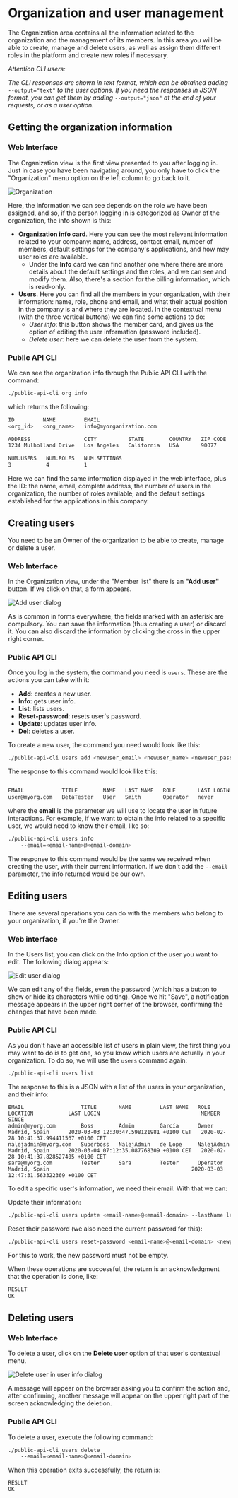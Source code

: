 # Organization and user management

The Organization area contains all the information related to the organization and the management of its members. In this area you will be able to create, manage and delete users, as well as assign them different roles in the platform and create new roles if necessary.

_Attention CLI users:_

_The CLI responses are shown in text format, which can be obtained adding_ `--output="text"` _to the user options. If you need the responses in JSON format, you can get them by adding_ `--output="json"` _at the end of your requests, or as a user option._

## Getting the organization information

### Web Interface

The Organization view is the first view presented to you after logging in. Just in case you have been navigating around, you only have to click the "Organization" menu option on the left column to go back to it.

![Organization ](../img/org_main.png)

Here, the information we can see depends on the role we have been assigned, and so, if the person logging in is categorized as Owner of the organization, the info shown is this:

* **Organization info card**. Here you can see the most relevant information related to your company: name, address, contact email, number of members, default settings for the company's applications, and how may user roles are available.
  * Under the **Info** card we can find another one where there are more details about the default settings and the roles, and we can see and modify them. Also, there's a section for the billing information, which is read-only.
* **Users**. Here you can find all the members in your organization, with their information: name, role, phone and email, and what their actual position in the company is and where they are located. In the contextual menu (with the three vertical buttons) we can find some actions to do:
  * _User info_: this button shows the member card, and gives us the option of editing the user information (password included).
  * _Delete user_: here we can delete the user from the system.

### Public API CLI

We can see the organization info through the Public API CLI with the command:

```bash
./public-api-cli org info
```

which returns the following:

```bash
ID         NAME         EMAIL
<org_id>   <org_name>   info@myorganization.com

ADDRESS                 CITY          STATE        COUNTRY   ZIP CODE
1234 Mulholland Drive   Los Angeles   California   USA       90077

NUM.USERS   NUM.ROLES   NUM.SETTINGS
3           4           1
```

Here we can find the same information displayed in the web interface, plus the ID: the name, email, complete address, the number of users in the organization, the number of roles available, and the default settings established for the applications in this company.

## Creating users

You need to be an Owner of the organization to be able to create, manage or delete a user.

### Web Interface

In the Organization view, under the "Member list" there is an **"Add user"** button. If we click on that, a form appears.

![Add user dialog](../img/org_adduser.png)

As is common in forms everywhere, the fields marked with an asterisk are compulsory. You can save the information (thus creating a user) or discard it. You can also discard the information by clicking the cross in the upper right corner.

### Public API CLI

Once you log in the system, the command you need is `users`. These are the actions you can take with it:

* **Add**: creates a new user.
* **Info**: gets user info.
* **List**: lists users.
* **Reset-password**: resets user's password.
* **Update**: updates user info.
* **Del**: deletes a user. 

To create a new user, the command you need would look like this:

```bash
./public-api-cli users add <newuser_email> <newuser_name> <newuser_password> <newuser_lastname> <newuser_role_name> <newuser_title> --location <newuser_location> --phone <newuser_phone> --photoPath <newuser_photopath>
```

The response to this command would look like this:

```bash

EMAIL            TITLE        NAME   LAST NAME   ROLE       LAST LOGIN   MEMBER SINCE
user@myorg.com   BetaTester   User   Smith       Operator   never        2020-03-03 12:47:31.563322369 +0100 CET
```

where the **email** is the parameter we will use to locate the user in future interactions. For example, if we want to obtain the info related to a specific user, we would need to know their email, like so:

```bash
./public-api-cli users info 
    --email=<email-name>@<email-domain>
```

The response to this command would be the same we received when creating the user, with their current information. If we don't add the `--email` parameter, the info returned would be our own.

## Editing users

There are several operations you can do with the members who belong to your organization, if you're the Owner.

### Web interface

In the Users list, you can click on the Info option of the user you want to edit. The following dialog appears:

![Edit user dialog](../img/org_userinfo.png)

We can edit any of the fields, even the password (which has a button to show or hide its characters while editing). Once we hit "Save", a notification message appears in the upper right corner of the browser, confirming the changes that have been made.

### Public API CLI

As you don't have an accessible list of users in plain view, the first thing you may want to do is to get one, so you know which users are actually in your organization. To do so, we will use the `users` command again:

```bash
./public-api-cli users list
```

The response to this is a JSON with a list of the users in your organization, and their info:

```shell
EMAIL                  TITLE       NAME         LAST NAME   ROLE         LOCATION           LAST LOGIN                                MEMBER SINCE
admin@myorg.com        Boss        Admin        García      Owner        Madrid, Spain      2020-03-03 12:30:47.598121981 +0100 CET   2020-02-28 10:41:37.994411567 +0100 CET
nalejadmin@myorg.com   Superboss   NalejAdmin   de Lope     NalejAdmin   Madrid, Spain      2020-03-04 07:12:35.087768309 +0100 CET   2020-02-28 10:41:37.828527405 +0100 CET
sara@myorg.com         Tester      Sara         Tester      Operator     Madrid, Spain                                             2020-03-03 12:47:31.563322369 +0100 CET
```

To edit a specific user's information, we need their email. With that we can:

Update their information:

```bash
./public-api-cli users update <email-name>@<email-domain> --lastName lastName --location NewCity, NewCountry --name newName --phone +00 123 456 789 --photoPath /path/to/new/photo --title newTitleInTheCompany
```

Reset their password \(we also need the current password for this\):

```bash
./public-api-cli users reset-password <email-name>@<email-domain> <newpassword>
```

For this to work, the new password must not be empty.

When these operations are successful, the return is an acknowledgment that the operation is done, like:

```bash
RESULT
OK
```

## Deleting users

### Web Interface

To delete a user, click on the **Delete user** option of that user's contextual menu.

![Delete user in user info dialog](../img/org_deleteuser.png)

A message will appear on the browser asking you to confirm the action and, after confirming, another message will appear on the upper right part of the screen acknowledging the deletion.

### Public API CLI

To delete a user, execute the following command:

```bash
./public-api-cli users delete 
    --email=<email-name>@<email-domain>
```

When this operation exits successfully, the return is:

```text
RESULT
OK
```

